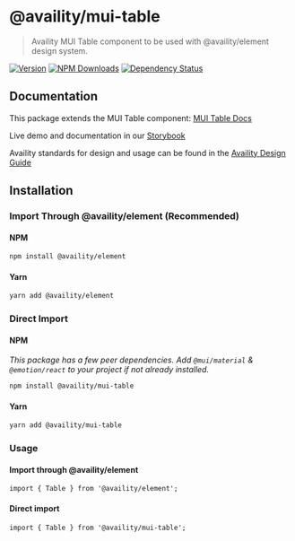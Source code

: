 # @availity/mui-table

> Availity MUI Table component to be used with @availity/element design system.

[![Version](https://img.shields.io/npm/v/@availity/mui-table.svg?style=for-the-badge)](https://www.npmjs.com/package/@availity/mui-table)
[![NPM Downloads](https://img.shields.io/npm/dt/@availity/mui-table.svg?style=for-the-badge)](https://www.npmjs.com/package/@availity/mui-table)
[![Dependency Status](https://img.shields.io/librariesio/release/npm/@availity/mui-table?style=for-the-badge)](https://github.com/Availity/element/blob/main/packages/mui-table/package.json)

## Documentation

This package extends the MUI Table component: [MUI Table Docs](https://mui.com/components/table/)

Live demo and documentation in our [Storybook](https://availity.github.io/element/?path=/docs/components-table-introduction--docs)

Availity standards for design and usage can be found in the [Availity Design Guide](https://design.availity.com/2e36e50c7)

## Installation

### Import Through @availity/element (Recommended)

#### NPM

```bash
npm install @availity/element
```

#### Yarn

```bash
yarn add @availity/element
```

### Direct Import

#### NPM

_This package has a few peer dependencies. Add `@mui/material` & `@emotion/react` to your project if not already installed._

```bash
npm install @availity/mui-table
```

#### Yarn

```bash
yarn add @availity/mui-table
```

### Usage

#### Import through @availity/element

```tsx
import { Table } from '@availity/element';
```

#### Direct import

```tsx
import { Table } from '@availity/mui-table';
```

